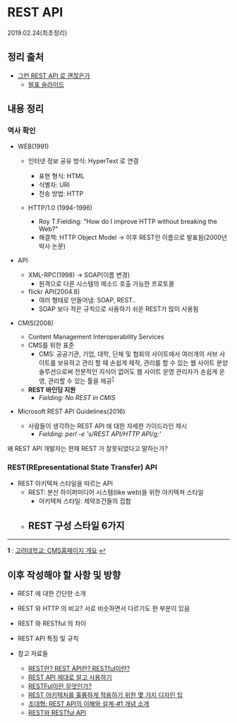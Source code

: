 # REST API

2019.02.24(최초정리)

## 정리 출처

- [그런 REST API 로 괜찮은가](https://youtu.be/RP_f5dMoHFc)
  - [발표 슬라이드](https://slides.com/eungjun/rest#/)

## 내용 정리

### 역사 확인

- WEB(1991)
  - 인터넷 정보 공유 방식: HyperText 로 연결
    - 표현 형식: HTML
    - 식별자: URI
    - 전송 방법: HTTP

  - HTTP/1.0 (1994-1996)
    - Roy T.Fielding: "How do I improve HTTP without breaking the Web?"
    - 해결책: HTTP Object Model -> 이후 REST란 이름으로 발표됨(2000년 박사 논문)

- API
  - XML-RPC(1998) -> SOAP(이름 변경)
    - 원격으로 다른 시스템의 메소드 호출 가능한 프로토콜
  - flickr API(2004.8)
    - 여러 형태로 만들어냄: SOAP, REST..
    - SOAP 보다 적은 규칙으로 사용하기 쉬운 REST가 많이 사용됨

- CMIS(2008)
  - Content Management Interoperability Services
  - CMS를 위한 표준
    - CMS: 공공기관, 기업, 대학, 단체 및 협회의 사이트에서 여러개의 서브 사이트를 보유하고 관리 할 때 손쉽게 제작, 관리를 할 수 있는 웹 사이트 분양 솔루션으로써 전문적인 지식이 없어도 웹 사이트 운영 관리자가 손쉽게 운영, 관리할 수 있는 툴을 제공<sup id="sup1">[1](#footnote1)</sup>
  - **REST 바인딩 지원**
    - *Fielding: No REST in CMIS*

- Microsoft REST API Guidelines(2016)
  - 사람들이 생각하는 REST API 에 대한 자세한 가이드라인 제시
    - *Fielding: perl -e 's/REST API/HTTP API/g;'*

왜 REST API 개발자는 현재 REST 가 잘못되었다고 말하는가?

### REST(REpresentational State Transfer) API

- REST 아키텍쳐 스타일을 따르는 API
  - REST: 분산 하이퍼미디어 시스템(like web)을 위한 아키텍쳐 스타일
    - 아키텍쳐 스타일: 제약조건들의 집합
  - REST 구성 스타일 6가지
    - 

---
<b id="footnote1">1</b> : [고려대학교: CMS홈페이지 개요](https://kucms.korea.ac.kr/kucms/about/summary.do) [↩](#sup1)


## 이후 작성해야 할 사항 및 방향

- REST 에 대한 간단한 소개
- REST 와 HTTP 의 비교? 서로 비슷하면서 다르기도 한 부분이 있음
- REST 와 RESTful 의 차이
- REST API 특징 및 규칙

- 참고 자료들
  - [REST란? REST API란? RESTful이란?](https://gmlwjd9405.github.io/2018/09/21/rest-and-restful.html)
  - [REST API 제대로 알고 사용하기](https://meetup.toast.com/posts/92)
  - [RESTFul이란 무엇인가?](https://blog.remotty.com/blog/2014/01/28/lets-study-rest/)
  - [REST 아키텍처를 훌륭하게 적용하기 위한 몇 가지 디자인 팁](https://spoqa.github.io/2012/02/27/rest-introduction.html)
  - [조대협: REST API의 이해와 설계-#1 개념 소개](https://bcho.tistory.com/953)
  - [REST와 RESTful API](https://www.a-mean-blog.com/ko/blog/%ED%86%A0%EB%A7%89%EA%B8%80/_/REST%EC%99%80-RESTful-API)
  